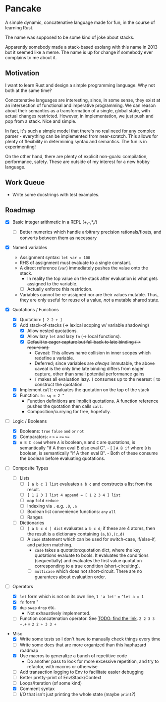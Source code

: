 # Pancake

A simple dynamic, concatenative language made for fun, in the course of learning
Rust.

The name was supposed to be some kind of joke about stacks.

Apparently somebody made a stack-based esolang with this name in 2013 but it
seemed like a meme. The name is up for change if somebody ever complains to me
about it.

## Motivation

I want to learn Rust and design a simple programming language. Why not both at
the same time?

Concatenative languages are interesting, since, in some sense, they exist at an
intersection of functional and imperative programming. We can reason about their
semantics as a transformation of a single, global state, with actual changes
restricted. However, in implementation, we just push and pop from a stack. Nice
and simple.

In fact, it's such a simple model that there's no real need for any complex
parser - everything can be implemented from near-scratch. This allows for plenty
of flexibility in determining syntax and semantics. The fun is in experimenting!

On the other hand, there are plenty of explicit non-goals: compilation,
performance, safety. These are outside of my interest for a new hobby language.

## Work Queue

- Write some docstrings with test examples.

## Roadmap

- [x] Basic integer arithmetic in a REPL (+,-,*,/)
  - [ ] Better numerics which handle arbitrary precision rationals/floats, and
        converts between them as necessary

- [x] Named variables
  - Assignment syntax: `let var = 100`
  - RHS of assignment must evaluate to a single constant.
  - A direct reference (`var`) immediately pushes the value onto the stack.
    - In reality the top value on the stack after evaluation is what gets
      assigned to the variable.
    - [ ] Actually enforce this restriction.
  - Variables cannot be re-assigned nor are their values mutable. Thus, they are
    only useful for reuse of a value, *not* a mutable shared state.

- [x] Quotations / Functions
  - [x] Quotation: `[ 2 2 + ]`
  - [x] Add stack-of-stacks (-> lexical scoping w/ variable shadowing)
    - [x] Allow nested quotations.
    - [x] Allow lazy `let` and lazy `fn` (-> local functions).
    - [x] ~~Default to eager capture but fall back to late binding (->
          recursion).~~
      - Caveat: This allows name collision in inner scopes which redefine a
        variable.
      - Deferred; since variables are *always* immutable, the above caveat is
        the only time late binding differs from eager capture, other than small
        potential performance gains
      - `[` makes all evaluation lazy. `]` consumes up to the nearest `[` to
        construct the quotation.
  - [x] Implement `call`: evaluates the quotation on the top of the stack
  - [x] Function: `fn sq = 2 ^`
    - Function definitions are implicit quotations. A function reference pushes
      the quotation then calls `call`.
    - Composition/currying for free, hopefully.

- [ ] Logic / Booleans
  - [x] Booleans: `true` `false` `and` `or` `not`
  - [x] Comparators: `<` `>` `=` `<=` `>=`
  - [x] `A B C cond` where `A` is boolean, `B` and `C` are quotations, is
        semantically "if A then eval B else eval C".
        - [ ] `A B if` where `B` is boolean, is semantically "if A then eval B".
        - Both of these consume the boolean before evaluating quotations.

- [ ] Composite Types
  - [ ] Lists
    - [ ] `[ a b c ] list` evaluates `a b c` and constructs a list from the
          result.
    - [ ] `[ 1 2 3 ] list 4 append = [ 1 2 3 4 ] list`
    - [ ] `map` `fold` `reduce`
    - [ ] Indexing via `.` e.g. `.0`, `.a`
    - [ ] Boolean list convenience functions: `any` `all`
    - [ ] Ranges
  - [ ] Dictionaries
    - [ ] `[ a b c d ] dict` evaluates `a b c d`; if these are 4 atoms, then the
          result is a dictionary containing `(a,b),(c,d)`
    - [ ] A `case` statement which can be used for switch-case, if/else-if, and
          pattern matching.
      - `case` takes a quotation:quotation dict, where the key quotations
      evaluate to bools. It evaluates the conditions (sequentially) and
      evaluates the first value quotation corresponding to a true condition
      (short-circuiting).
      - [ ] `multicase` which does not short-circuit. There are no guarantees
            about evaluation order.
  
- [ ] Operators
  - [x] `let` form which is not on its own line, `1 'a let'` = `^let a = 1`
  - [x] `fn` form "
  - [x] `dup` `swap` `drop` etc. 
    - Not exhaustively implemented.
  - [ ] Function concatenation operator. See [TODO: find the
        link](http://google.com). `2 2 3 3 +,+` = `2 2 + 3 3 +`

- Misc
  - [x] Write some tests so I don't have to manually check things every time
  - [ ] Write some docs that are more organized than this haphazard roadmap
  - [x] Use macros to generalize a bunch of repetitive code
    - Do another pass to look for more excessive repetition, and try to
      refactor, with macros or otherwise
  - [ ] Add transaction logging to Env to facilitate easier debugging
  - [ ] Better pretty-print of Env/Stack/Context
  - [ ] Loops/Iteration (of some kind)
  - [x] Comment syntax
  - [ ] I/O that isn't just printing the whole state (maybe `print`?)
